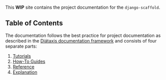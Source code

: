 This **WIP** site contains the project documentation for the `django-scaffold`.

## Table of Contents

The documentation follows the best practice for
project documentation as described in the [Diátaxis documentation framework](https://diataxis.fr/) and consists of four separate parts:

1. [Tutorials](tutorials.md)
2. [How-To Guides](how-to-guides.md)
3. [Reference](reference.md)
4. [Explanation](explanation.md)
